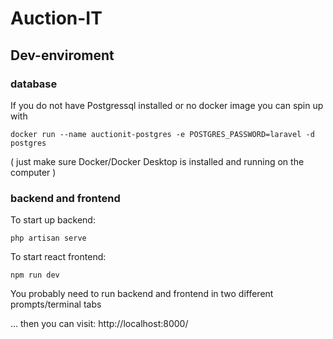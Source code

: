 # Auction-IT

## Dev-enviroment

### database

If you do not have Postgressql installed or no docker image you can spin up with

```
docker run --name auctionit-postgres -e POSTGRES_PASSWORD=laravel -d postgres
```

( just make sure Docker/Docker Desktop is installed and running on the computer )

### backend and frontend
To start up backend:

```
php artisan serve
```

To start react frontend:

```
npm run dev
```

You probably need to run backend and frontend in two different prompts/terminal tabs

... then you can visit: http://localhost:8000/
